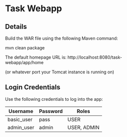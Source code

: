 # Task Webapp
## Details
Build the WAR file using the following Maven command:

mvn clean package

The default homepage URL is:
http://localhost:8080/task-webapp/app/home

(or whatever port your Tomcat instance is running on)

## Login Credentials
Use the following credentials to log into the app:

| Username      | Password      | Roles         |
| ------------- | ------------- | ------------- |
| basic_user    | pass          | USER          |
| admin_user    | admin         | USER, ADMIN   |
